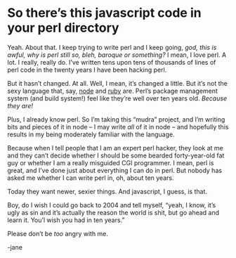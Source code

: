 # So there’s this javascript code in your perl directory
Yeah. About that. I keep trying to write perl and I keep going, *god, this is awful, why is perl still so, bleh, baroque or something?* I mean, I love perl. A lot. I really, really do. I’ve written tens upon tens of thousands of lines of perl code in the twenty years I have been hacking perl.

But it hasn’t changed. At all. Well, I mean, it’s changed a little. But it’s not the sexy language that, say, [node](https://www.nodejs.org/) and [ruby](https://www.ruby-lang.org/‎) are. Perl’s package management system (and build system!) feel like they’re well over ten years old. *Because they are!*

Plus, I already know perl. So I’m taking this “mudra” project, and I’m writing bits and pieces of it in node – I may write *all* of it in node – and hopefully this results in my being moderately familiar with the language.

Because when I tell people that I am an expert perl hacker, they look at me and they can’t decide whether I should be some bearded forty-year-old fat guy or whether I am a really misguided CGI programmer. I mean, perl is great, and I’ve done just about everything I can do in perl. But nobody has asked me whether I can write perl in, oh, about ten years.

Today they want newer, sexier things. And javascript, I guess, is that.

Boy, do I wish I could go back to 2004 and tell myself, “yeah, I know, it’s ugly as sin and it’s actually the reason the world is shit, but go ahead and learn it. You’l wish you had in ten years.”

Please don’t be *too* angry with me.

-jane
